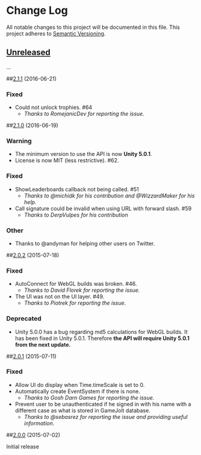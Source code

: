 # Change Log
All notable changes to this project will be documented in this file.
This project adheres to [Semantic Versioning](http://semver.org/).

## [Unreleased]

...

##[2.1.1] (2016-06-21)

### Fixed
- Could not unlock trophies. #64
  - *Thanks to RomejanicDev for reporting the issue.*

##[2.1.0] (2016-06-19)

### Warning
- The minimum version to use the API is now **Unity 5.0.1**.
- License is now MIT (less restrictive). #62.

### Fixed
- ShowLeaderboards callback not being called. #51
  - *Thanks to @michidk for his contribution and @WizzardMaker for his help.*
- Call signature could be invalid when using URL with forward slash. #59
  - *Thanks to DerpVulpes for his contribution*

### Other
- Thanks to @andyman for helping other users on Twitter.


##[2.0.2] (2015-07-18)

### Fixed
- AutoConnect for WebGL builds was broken. #46.
  - *Thanks to David Florek for reporting the issue.*
- The UI was not on the UI layer. #49.
  - *Thanks to Piotrek for reporting the issue.*

### Deprecated
- Unity 5.0.0 has a bug regarding md5 calculations for WebGL builds. It has been fixed in Unity 5.0.1. Therefore **the API will require Unity 5.0.1 from the next update.**


##[2.0.1] (2015-07-11)

### Fixed
- Allow UI do display when Time.timeScale is set to 0.
- Automatically create EventSystem if there is none.
  - *Thanks to Gosh Darn Games for reporting the issue.*
- Prevent user to be unauthenticated if he signed in with his name with a different case as what is stored in GameJolt database.
  - *Thanks to @sebasrez for reporting the issue and providing useful information.*

##[2.0.0] (2015-07-02)

Initial release

[Unreleased]: https://github.com/loicteixeira/gj-unity-api/compare/v2.1.1...HEAD
[2.1.1]: https://github.com/loicteixeira/gj-unity-api/tree/v2.1.1
[2.1.0]: https://github.com/loicteixeira/gj-unity-api/tree/v2.1.0
[2.0.2]: https://github.com/loicteixeira/gj-unity-api/tree/v2.0.2
[2.0.1]: https://github.com/loicteixeira/gj-unity-api/tree/v2.0.1
[2.0.0]: https://github.com/loicteixeira/gj-unity-api/tree/v2.0.0

